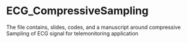# ECG_CompressiveSampling
The file contains, slides, codes, and a manuscript around compressive Sampling of ECG signal for telemonitoring application
